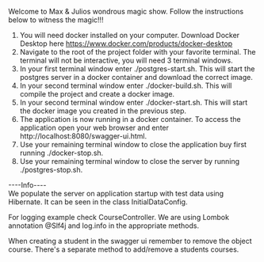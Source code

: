 Welcome to Max & Julios wondrous magic show.
Follow the instructions below to witness the magic!!!

1. You will need docker installed on your computer. Download Docker Desktop here https://www.docker.com/products/docker-desktop
2. Navigate to the root of the project folder with your favorite terminal. The terminal will not be interactive, you will need 3 terminal windows.
3. In your first terminal window enter ./postgres-start.sh. This will start the postgres server in a docker container and download the correct image.
4. In your second terminal window enter ./docker-build.sh. This will compile the project and create a docker image.
5. In your second terminal window enter ./docker-start.sh. This will start the docker image you created in the previous step.
6. The application is now running in a docker container. To access the application open your web browser and enter http://localhost:8080/swagger-ui.html.
7. Use your remaining terminal window to close the application buy first running ./docker-stop.sh.
8. Use your remaining terminal window to close the server by running ./postgres-stop.sh.


----Info----   
We populate the server on application startup with test data using Hibernate. It can be seen in the class InitialDataConfig.

For logging example check CourseController. We are using Lombok annotation @Slf4j and log.info in the appropriate methods.

When creating a student in the swagger ui remember to remove the object course. There's a separate method to add/remove a students courses.
